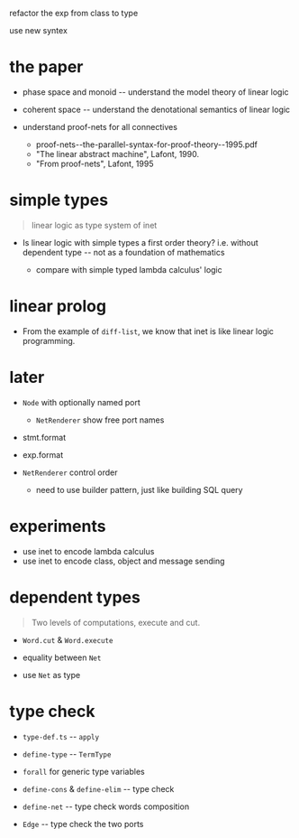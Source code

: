 refactor the exp from class to type

use new syntex

# the paper

- phase space and monoid -- understand the model theory of linear logic

- coherent space -- understand the denotational semantics of linear logic

- understand proof-nets for all connectives

  - proof-nets--the-parallel-syntax-for-proof-theory--1995.pdf
  - "The linear abstract machine", Lafont, 1990.
  - "From proof-nets", Lafont, 1995

# simple types

> linear logic as type system of inet

- Is linear logic with simple types a first order theory?
  i.e. without dependent type -- not as a foundation of mathematics

  - compare with simple typed lambda calculus' logic

# linear prolog

- From the example of `diff-list`,
  we know that inet is like linear logic programming.

# later

- `Node` with optionally named port

  - `NetRenderer` show free port names

- stmt.format
- exp.format

- `NetRenderer` control order

  - need to use builder pattern, just like building SQL query

# experiments

- use inet to encode lambda calculus
- use inet to encode class, object and message sending

# dependent types

> Two levels of computations, execute and cut.

- `Word.cut` & `Word.execute`

- equality between `Net`
- use `Net` as type

# type check

- `type-def.ts` -- `apply`

- `define-type` -- `TermType`

- `forall` for generic type variables

- `define-cons` & `define-elim` -- type check
- `define-net` -- type check words composition

- `Edge` -- type check the two ports
